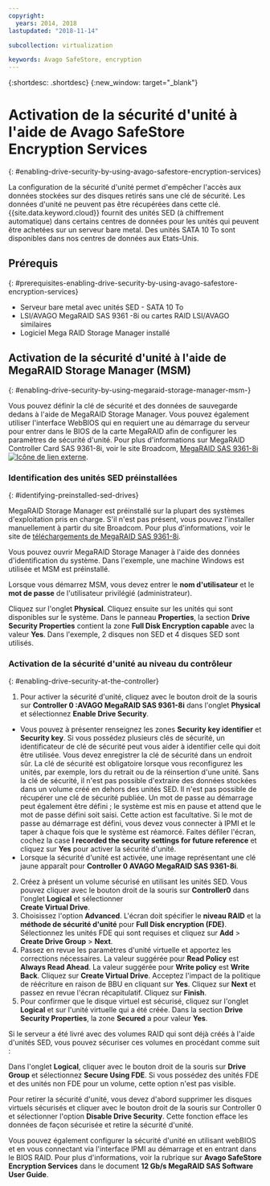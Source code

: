 ```yaml
---
copyright:
  years: 2014, 2018
lastupdated: "2018-11-14"

subcollection: virtualization

keywords: Avago SafeStore, encryption
---
```


{:shortdesc: .shortdesc}
{:new_window: target="_blank"}

# Activation de la sécurité d'unité à l'aide de Avago SafeStore Encryption Services
{: #enabling-drive-security-by-using-avago-safestore-encryption-services}

La configuration de la sécurité d'unité permet d'empêcher l'accès aux données stockées sur des disques retirés sans une clé de sécurité. Les données d'unité ne peuvent pas être récupérées dans cette clé. {{site.data.keyword.cloud}} fournit des unités SED (à chiffrement automatique) dans certains centres de données pour les unités qui peuvent être achetées sur un serveur bare metal. Des unités SATA 10 To sont disponibles dans nos centres de données aux Etats-Unis. 

## Prérequis
{: #prerequisites-enabling-drive-security-by-using-avago-safestore-encryption-services}

* Serveur bare metal avec unités SED - SATA 10 To
* LSI/AVAGO MegaRAID SAS 9361 -8i ou cartes RAID LSI/AVAGO similaires
* Logiciel Mega RAID Storage Manager installé

## Activation de la sécurité d'unité à l'aide de MegaRAID Storage Manager (MSM)
{: #enabling-drive-security-by-using-megaraid-storage-manager-msm-}

Vous pouvez définir la clé de sécurité et des données de sauvegarde dedans à l'aide de MegaRAID Storage Manager. Vous pouvez également utiliser l'interface WebBIOS qui en requiert une au démarrage du serveur pour entrer dans le BIOS de la carte MegaRAID afin de configurer les paramètres de sécurité d'unité. Pour plus d'informations sur MegaRAID Controller Card SAS 9361-8i, voir le site Broadcom, [MegaRAID SAS 9361-8i ![Icône de lien externe](../../icons/launch-glyph.svg "Icône de lien externe")](https://www.broadcom.com/products/storage/raid-controllers/megaraid-sas-9361-8i#documentation).

### Identification des unités SED préinstallées
{: #identifying-preinstalled-sed-drives}

MegaRAID Storage Manager est préinstallé sur la plupart des systèmes d'exploitation pris en charge. S'il n'est pas présent, vous pouvez l'installer manuellement à partir du site Broadcom. Pour plus d'informations, voir le site de [téléchargements de MegaRAID SAS 9361-8i](https://www.broadcom.com/products/storage/raid-controllers/megaraid-sas-9361-8i#downloads).

Vous pouvez ouvrir MegaRAID Storage Manager à l'aide des données d'identification du système. Dans l'exemple, une machine Windows est utilisée et MSM est préinstallé.

Lorsque vous démarrez MSM, vous devez entrer le **nom d'utilisateur** et le **mot de passe** de l'utilisateur privilégié (administrateur). 

<!--![Figure 1](images/1_adapter_login.jpg)-->

Cliquez sur l'onglet **Physical**. Cliquez ensuite sur les unités qui sont disponibles sur le système. Dans le panneau **Properties**, la section
**Drive Security Properties** contient la zone **Full Disk Encryption capable** avec la valeur **Yes**. Dans l'exemple, 2 disques non SED et 4 disques SED sont utilisés. 

<!--![Figure 2](images/1_fde_capable_drives.jpg)-->

### Activation de la sécurité d'unité au niveau du contrôleur
{: #enabling-drive-security-at-the-controller}

1. Pour activer la sécurité d'unité, cliquez avec le bouton droit de la souris sur **Controller 0 :AVAGO MegaRAID SAS 9361-8i** dans l'onglet **Physical** et sélectionnez **Enable Drive Security**.
  * Vous pouvez à présenter renseignez les zones **Security key identifier** et **Security key**. Si vous possédez plusieurs clés de sécurité, un identificateur de clé de sécurité peut vous aider à identifier celle qui doit être utilisée. Vous devez enregistrer la clé de sécurité dans un endroit sûr. La clé de sécurité est obligatoire lorsque vous reconfigurez les unités, par exemple, lors du retrait ou de la réinsertion d'une unité. Sans la clé de sécurité, il n'est pas possible d'extraire des données stockées dans un volume créé en dehors des unités SED. Il n'est pas possible de récupérer une clé de sécurité publiée. Un mot de passe au démarrage peut également être défini ; le système est mis en pause et attend que le mot de passe défini soit saisi. Cette action est facultative. Si le mot de passe au démarrage est défini, vous devez vous connecter à IPMI et le taper à chaque fois que le système est réamorcé. Faites défiler l'écran, cochez la case **I recorded the security settings for future reference** et cliquez sur **Yes** pour activer la sécurité d'unité. 
  * Lorsque la sécurité d'unité est activée, une image représentant une clé jaune apparaît pour **Controller 0 AVAGO MegaRAID SAS 9361-8i**.
2. Créez à présent un volume sécurisé en utilisant les unités SED. Vous pouvez cliquer avec le bouton droit de la souris sur **Controller0** dans l'onglet **Logical** et sélectionner  
**Create Virtual Drive**.
3. Choisissez l'option **Advanced**. L'écran doit spécifier le **niveau RAID** et la **méthode de sécurité d'unité** pour
**Full Disk encryption (FDE)**. Sélectionnez les unités FDE qui sont requises et cliquez sur **Add** > **Create Drive Group** > **Next**.
4. Passez en revue les paramètres d'unité virtuelle et apportez les corrections nécessaires. La valeur suggérée pour **Read Policy** est **Always Read Ahead**. La valeur suggérée pour **Write policy** est **Write Back**. Cliquez sur **Create Virtual Drive**. Acceptez l'impact  de la politique de réécriture en raison de BBU en cliquant sur **Yes**. Cliquez sur **Next** et passez en revue l'écran récapitulatif. Cliquez sur **Finish**.
5. Pour confirmer que le disque virtuel est sécurisé, cliquez sur l'onglet **Logical** et sur l'unité virtuelle qui a été créée. Dans la section **Drive Security Properties**, la zone **Secured** a pour valeur **Yes**.

<!--![Figure 3](images/2_enable_drive_security.jpg)-->
<!--![Figure 4](images/3_security_key_details_page.jpg)-->
<!--![Figure 5](images/4_security_key_set_0.jpg)-->
<!--![Figure 6](images/9_create_vd_with_fde_drives.jpg)-->
<!--![Figure 7](images/10_create_vd_advanced_select_raid_drive_encryption_0.jpg)-->
<!--![Figure 8](images/create_vd_settings.jpg)-->
<!--![Figure 9](images/6_vd_secured_confirmation_0.jpg)-->

Si le serveur a été livré avec des volumes RAID qui sont déjà créés à l'aide d'unités SED, vous pouvez sécuriser ces volumes en procédant comme suit :

Dans l'onglet **Logical**, cliquer avec le bouton droit de la souris sur **Drive Group** et sélectionnez **Secure Using FDE**. Si vous possédez des unités FDE et des unités non FDE pour un volume, cette option n'est pas visible.


<!--![Figure 10](images/5_secure_existing_vd_with_fde_drives_0.jpg)-->

Pour retirer la sécurité d'unité, vous devez d'abord supprimer les disques virtuels sécurisés et cliquer avec le bouton droit de la souris sur Controller 0 et sélectionner l'option **Disable Drive Security**. Cette fonction efface les données de façon sécurisée et retire la sécurité d'unité.

Vous pouvez également configurer la sécurité d'unité en utilisant webBIOS et en vous connectant via l'interface IPMI au démarrage et en entrant dans le BIOS RAID. Pour plus d'informations, voir la rubrique sur **Avago SafeStore Encryption Services** dans le document **12 Gb/s MegaRAID SAS Software User Guide**.
